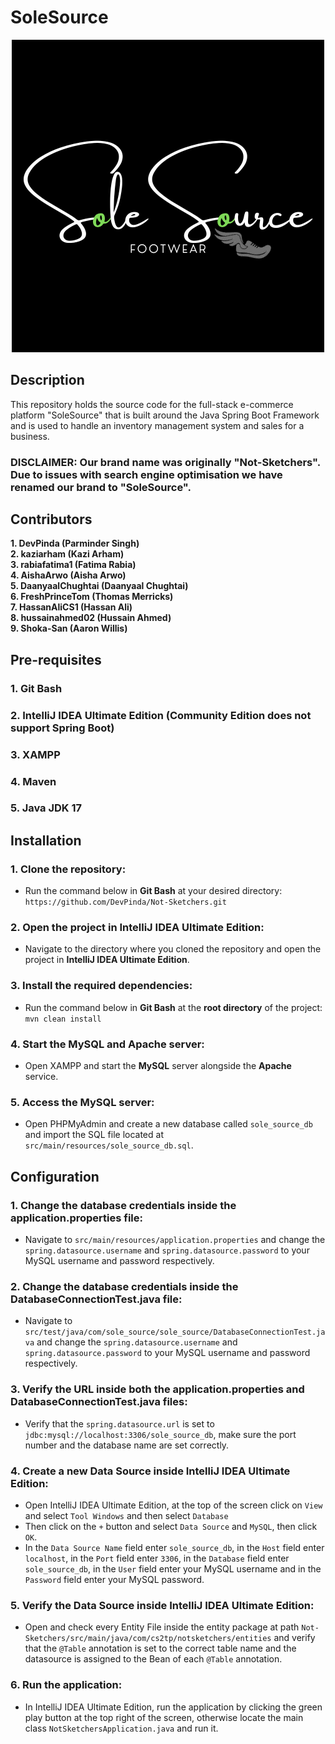 # SoleSource

<p align="center">
<img width="500" height="500" src="https://raw.githubusercontent.com/DevPinda/Not-Sketchers/main/Not-Sketchers/src/main/resources/static/img/Logo/5.png">
</p>

## Description

This repository holds the source code for the full-stack e-commerce platform "SoleSource" that is built around the Java Spring Boot Framework and is used to handle an inventory management system and sales for a business.

### **DISCLAIMER: Our brand name was originally "Not-Sketchers". Due to issues with search engine optimisation we have renamed our brand to "SoleSource".**

## Contributors

<b> 1. DevPinda (Parminder Singh) </b> <br>
<b> 2. kaziarham (Kazi Arham) </b> <br>
<b> 3. rabiafatima1 (Fatima Rabia) </b> <br>
<b> 4. AishaArwo (Aisha Arwo) </b> <br>
<b> 5. DaanyaalChughtai (Daanyaal Chughtai) </b> <br>
<b> 6. FreshPrinceTom (Thomas Merricks) </b> <br>
<b> 7. HassanAliCS1 (Hassan Ali) </b> <br>
<b> 8. hussainahmed02 (Hussain Ahmed) </b> <br>
<b> 9. Shoka-San (Aaron Willis) </b>

## Pre-requisites

### 1. Git Bash
### 2. IntelliJ IDEA Ultimate Edition (Community Edition does not support Spring Boot)
### 3. XAMPP
### 4. Maven
### 5. Java JDK 17

## Installation

### 1. Clone the repository: 
- Run the command below in <b>Git Bash</b> at your desired directory: ```https://github.com/DevPinda/Not-Sketchers.git```

### 2. Open the project in IntelliJ IDEA Ultimate Edition:
- Navigate to the directory where you cloned the repository and open the project in <b>IntelliJ IDEA Ultimate Edition</b>.

### 3. Install the required dependencies:
- Run the command below in <b>Git Bash</b> at the <b>root directory</b> of the project: ```mvn clean install```

### 4. Start the MySQL and Apache server:
- Open XAMPP and start the <b>MySQL</b> server alongside the <b>Apache</b> service.

### 5. Access the MySQL server:
- Open PHPMyAdmin and create a new database called ```sole_source_db``` and import the SQL file located at ```src/main/resources/sole_source_db.sql```.

## Configuration

### 1. Change the database credentials inside the application.properties file:
- Navigate to ```src/main/resources/application.properties``` and change the ```spring.datasource.username``` and ```spring.datasource.password``` to your MySQL username and password respectively.

### 2. Change the database credentials inside the DatabaseConnectionTest.java file:
- Navigate to ```src/test/java/com/sole_source/sole_source/DatabaseConnectionTest.java``` and change the ```spring.datasource.username``` and ```spring.datasource.password``` to your MySQL username and password respectively.

### 3. Verify the URL inside both the application.properties and DatabaseConnectionTest.java files:
- Verify that the ```spring.datasource.url``` is set to ```jdbc:mysql://localhost:3306/sole_source_db```, make sure the port number and the database name are set correctly.

### 4. Create a new Data Source inside IntelliJ IDEA Ultimate Edition:
- Open IntelliJ IDEA Ultimate Edition, at the top of the screen click on ```View``` and select ```Tool Windows``` and then select ```Database```
- Then click on the ```+``` button and select ```Data Source``` and ```MySQL```, then click ```OK```.
- In the ```Data Source Name``` field enter ```sole_source_db```, in the ```Host``` field enter ```localhost```, in the ```Port``` field enter ```3306```, in the ```Database``` field enter ```sole_source_db```, in the ```User``` field enter your MySQL username and in the ```Password``` field enter your MySQL password.

### 5. Verify the Data Source inside IntelliJ IDEA Ultimate Edition:
- Open and check every Entity File inside the entity package at path ```Not-Sketchers/src/main/java/com/cs2tp/notsketchers/entities``` and verify that the ```@Table``` annotation is set to the correct table name and the datasource is assigned to the Bean of each ```@Table``` annotation.

### 6. Run the application:
- In IntelliJ IDEA Ultimate Edition, run the application by clicking the green play button at the top right of the screen, otherwise locate the main class ```NotSketchersApplication.java``` and run it.
